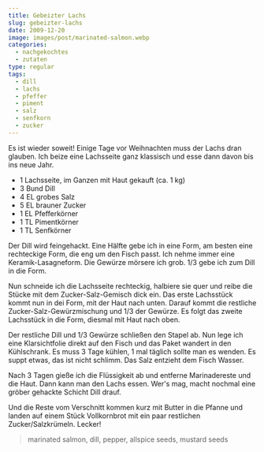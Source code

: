 ```yaml
---
title: Gebeizter Lachs
slug: gebeizter-lachs
date: 2009-12-20
image: images/post/marinated-salmon.webp
categories: 
  - nachgekochtes
  - zutaten
type: regular
tags: 
  - dill
  - lachs
  - pfeffer
  - piment
  - salz
  - senfkorn
  - zucker
---
```


Es ist wieder soweit! Einige Tage vor Weihnachten muss der Lachs dran glauben. Ich beize eine Lachsseite ganz klassisch und esse dann davon bis ins neue Jahr.

* 1 Lachsseite, im Ganzen mit Haut gekauft (ca. 1 kg) 
* 3 Bund Dill 
* 4 EL grobes Salz 
* 5 EL brauner Zucker 
* 1 EL Pfefferkörner 
* 1 TL Pimentkörner 
* 1 TL Senfkörner

Der Dill wird feingehackt. Eine Hälfte gebe ich in eine Form, am besten eine rechteckige Form, die eng um den Fisch passt. Ich nehme immer eine Keramik-Lasagneform. Die Gewürze mörsere ich grob. 1/3 gebe ich zum Dill in die Form.

Nun schneide ich die Lachsseite rechteckig, halbiere sie quer und reibe die Stücke mit dem Zucker-Salz-Gemisch dick ein. Das erste Lachsstück kommt nun in dei Form, mit der Haut nach unten. Darauf kommt die restliche Zucker-Salz-Gewürzmischung und 1/3 der Gewürze. Es folgt das zweite Lachsstück in die Form, diesmal mit Haut nach oben.

Der restliche Dill und 1/3 Gewürze schließen den Stapel ab. Nun lege ich eine Klarsichtfolie direkt auf den Fisch und das Paket wandert in den Kühlschrank. Es muss 3 Tage kühlen, 1 mal täglich sollte man es wenden. Es suppt etwas, das ist nicht schlimm. Das Salz entzieht dem Fisch Wasser.

Nach 3 Tagen gieße ich die Flüssigkeit ab und entferne Marinadereste und die Haut. Dann kann man den Lachs essen. Wer's mag, macht nochmal eine gröber gehackte Schicht Dill drauf.

Und die Reste vom Verschnitt kommen kurz mit Butter in die Pfanne und landen auf einem Stück Vollkornbrot mit ein paar restlichen Zucker/Salzkrümeln. Lecker!

> marinated salmon, dill, pepper, allspice seeds, mustard seeds